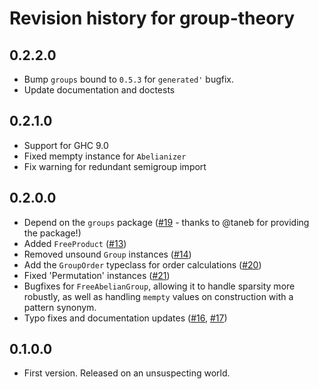 # Revision history for group-theory

## 0.2.2.0

* Bump `groups` bound to `0.5.3` for `generated'` bugfix.
* Update documentation and doctests

## 0.2.1.0

* Support for GHC 9.0
* Fixed mempty instance for `Abelianizer`
* Fix warning for redundant semigroup import

## 0.2.0.0

* Depend on the `groups` package ([#19](https://github.com/emilypi/group-theory/pull/19) - thanks to @taneb for providing the package!)
* Added `FreeProduct` ([#13](https://github.com/emilypi/group-theory/pull/13))
* Removed unsound `Group` instances ([#14](https://github.com/emilypi/group-theory/pull/14))
* Add the `GroupOrder` typeclass for order calculations ([#20](https://github.com/emilypi/group-theory/pull/20))
* Fixed 'Permutation' instances ([#21](https://github.com/emilypi/group-theory/pull/21))
* Bugfixes for `FreeAbelianGroup`, allowing it to handle sparsity more robustly, as well as handling
  `mempty` values on construction with a pattern synonym.
* Typo fixes and documentation updates ([#16](https://github.com/emilypi/group-theory/pull/16), [#17](https://github.com/emilypi/group-theory/pull/17))

## 0.1.0.0

* First version. Released on an unsuspecting world.
